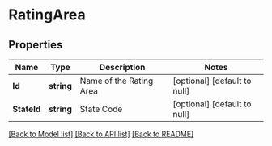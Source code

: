 # RatingArea

## Properties
Name | Type | Description | Notes
------------ | ------------- | ------------- | -------------
**Id** | **string** | Name of the Rating Area | [optional] [default to null]
**StateId** | **string** | State Code | [optional] [default to null]

[[Back to Model list]](../README.md#documentation-for-models) [[Back to API list]](../README.md#documentation-for-api-endpoints) [[Back to README]](../README.md)


